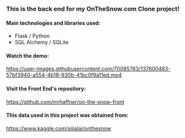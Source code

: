 ### This is the back end for my OnTheSnow.com Clone project!

#### Main technologies and libraries used:
- Flask / Python
- SQL Alchemy / SQLite

#### Watch the demo:

https://user-images.githubusercontent.com/70085763/137600483-57bf3940-a554-4b18-930b-41bc0f9a11ed.mp4

#### Visit the Front End's repository:

https://github.com/mrhaffner/on-the-snow-front

#### This data used in this project was obtained from:

https://www.kaggle.com/sijialai/onthesnow
